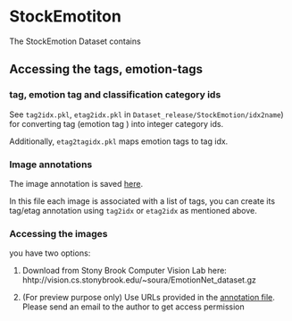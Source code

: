 # StockEmotiton

The StockEmotion Dataset contains 


## Accessing the tags, emotion-tags

### tag, emotion tag and classification category ids

See `tag2idx.pkl`, `etag2idx.pkl` in  `Dataset_release/StockEmotion/idx2name`)
 for converting tag (emotion tag
) into integer category ids.


Additionally, `etag2tagidx.pkl` maps emotion tags to tag idx.

### Image annotations

The image annotation is saved [here](https://drive.google.com/file/d/1XKrTFQARiY0pO7tXbu6XsvXlZuB1rO68/view?usp=sharing). 

In this file each image is associated with a list of tags, you can create its tag/etag annotation using `tag2idx` or
 `etag2idx` as mentioned above.

### Accessing the images 

you have two options: 

1. Download from Stony Brook Computer Vision Lab here: hhtp://vision.cs.stonybrook.edu/~soura/EmotionNet_dataset.gz

2. (For preview purpose only) Use URLs provided in the [annotation file](https://drive.google.com/file/d/12DIhjzVFDlljEDjnqpp97LtkFIh9pjkc/view?usp=sharing). Please send an email to the author to get access permission


